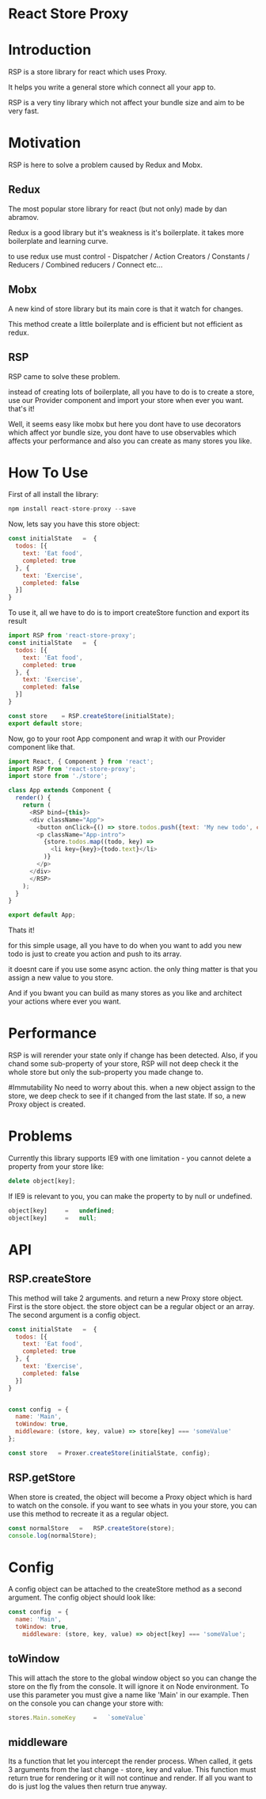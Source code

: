 # React Store Proxy

# Introduction
RSP is a store library for react which uses Proxy.

It helps you write a general store which connect all your app to.

RSP is a very tiny library which not affect your bundle size and aim to be very fast.

# Motivation
RSP is here to solve a problem caused by Redux and Mobx.

## Redux
The most popular store library for react (but not only) made by dan abramov.

Redux is a good library but it's weakness is it's boilerplate. it takes more boilerplate and learning curve.

to use redux use must control - Dispatcher / Action Creators / Constants / Reducers / Combined reducers / Connect etc...

## Mobx
A new kind of store library but its main core is that it watch for changes.

This method create a little boilerplate and is efficient but not efficient as redux.

## RSP
RSP came to solve these problem.

instead of creating lots of boilerplate, all you have to do is to create a store, use our Provider component and import your store when ever you want. that's it!

Well, it seems easy like mobx but here you dont have to use decorators which affect yor bundle size, you dont have to use observables which affects your performance and also you can create as many stores you like.

# How To Use
First of all install the library:

```javascript
npm install react-store-proxy --save
```

Now, lets say you have this store object:

```javascript
const initialState   =  {
  todos: [{
    text: 'Eat food',
    completed: true
  }, {
    text: 'Exercise',
    completed: false
  }]
}
```
To use it, all we have to do is to import createStore function and export its result

```javascript
import RSP from 'react-store-proxy';
const initialState   =  {
  todos: [{
    text: 'Eat food',
    completed: true
  }, {
    text: 'Exercise',
    completed: false
  }]
}

const store    = RSP.createStore(initialState);
export default store;
```
Now, go to your root App component and wrap it with our Provider component like that.

```javascript
import React, { Component } from 'react';
import RSP from 'react-store-proxy';
import store from './store';

class App extends Component {
  render() {
    return (
      <RSP bind={this}>
      <div className="App">
        <button onClick={() => store.todos.push({text: 'My new todo', completed: false})}>click here</button>
        <p className="App-intro">
          {store.todos.map((todo, key) =>
            <li key={key}>{todo.text}</li>
          )}
        </p>
      </div>
      </RSP>
    );
  }
}

export default App;
```

Thats it!

for this simple usage, all you have to do when you want to add you new todo is just to create you action and push to its array.

it doesnt care if you use some async action. the only thing matter is that you assign a new value to you store.

And if you bwant you can build as many stores as you like and architect your actions where ever you want.

# Performance
RSP is will rerender your state only if change has been detected.
Also, if you chand some sub-property of your store, RSP will not deep check it the whole store but only the sub-property you made change to.

#Immutability
No need to worry about this. when a new object assign to the store, we deep check to see if it changed from the last state.
If so, a new Proxy object is created.

# Problems
Currently this library supports IE9 with one limitation - you cannot delete a property from your store like:

```javascript
delete object[key];
```

If IE9 is relevant to you, you can make the property to by null or undefined.

```javascript
object[key]     =   undefined;
object[key]     =   null;
```

# API
## RSP.createStore
This method will take 2 arguments. and return a new Proxy store object.
First is the store object. the store object can be a regular object or an array.
The second argument is a config object.
```javascript
const initialState   =  {
  todos: [{
    text: 'Eat food',
    completed: true
  }, {
    text: 'Exercise',
    completed: false
  }]
}


const config  = {
  name: 'Main',
  toWindow: true,
  middleware: (store, key, value) => store[key] === 'someValue'
};

const store   = Proxer.createStore(initialState, config);
```

## RSP.getStore
When store is created, the object will become a Proxy object which is hard to watch on the console.
if you want to see whats in you your store, you can use this method to recreate it as a regular object.
```javascript
const normalStore   =   RSP.createStore(store);
console.log(normalStore);
```

# Config
A config object can be attached to the createStore method as a second argument.
The config object should look like:
```javascript
const config  = {
  name: 'Main',
  toWindow: true,
    middleware: (store, key, value) => object[key] === 'someValue';
```

## toWindow
This will attach the store to the global window object so you can change the store on the fly from the console.
It will ignore it on Node environment.
To use this parameter you must give a name like 'Main' in our example.
Then on the console you can change your store with:
```javascript
stores.Main.someKey     =   `someValue`
```

## middleware
Its a function that let you intercept the render process.
When called, it gets 3 arguments from the last change - store, key and value.
This function must return true for rendering or it will not continue and render.
If all you want to do is just log the values then return true anyway.